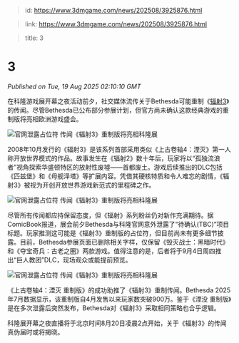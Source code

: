 > id: https://www.3dmgame.com/news/202508/3925876.html

> link: https://www.3dmgame.com/news/202508/3925876.html

> title: 3

# 3
_Published on Tue, 19 Aug 2025 02:10:10 GMT_

在科隆游戏展开幕之夜活动前夕，社交媒体流传关于Bethesda可能重制《[辐射3](https://www.3dmgame.com/games/fallout3/)》的传闻。尽管Bethesda已公布部分参展计划，但官方尚未确认这款经典游戏的重制版将亮相欧洲游戏盛会。

![官网泄露占位符 传闻《辐射3》重制版将亮相科隆展](https://img.3dmgame.com/uploads/images/news/20250819/1755569369_142342_jpg_r.jpg)

2008年10月发行的《辐射3》是该系列首部采用类似《上古卷轴4：湮灭》第一人称开放世界模式的作品。故事发生在《辐射2》数十年后，玩家将以“孤独流浪者”视角探索华盛顿特区的放射性废墟——首都废土。游戏后续推出的DLC包括《匹兹堡》和《母舰泽塔》等扩展内容。凭借其硬核特质和令人难忘的剧情，《辐射3》被视为开创开放世界游戏新范式的里程碑之作。

![官网泄露占位符 传闻《辐射3》重制版将亮相科隆展](https://img.3dmgame.com/uploads/images/news/20250819/1755569376_274265_jpg_r.jpg)

尽管所有传闻都应持保留态度，但《辐射》系列粉丝仍对新作充满期待。据ComicBook报道，展会前夕Bethesda与科隆官网意外泄露了“待确认(TBC)”项目标题。玩家推测这可能是《辐射3》重制版的占位符，但目前尚未有更多细节披露。目前，Bethesda参展页面已删除相关字样，仅保留《毁灭战士：黑暗时代》和《夺宝奇兵：古老之圈》两款游戏。值得注意的是，后者将于9月4日周四推出“巨人教团”DLC，现场观众或能提前预览。

![官网泄露占位符 传闻《辐射3》重制版将亮相科隆展](https://img.3dmgame.com/uploads/images/news/20250819/1755569385_518797_jpg_r.jpg)

《上古卷轴4：湮灭 重制版》的成功助推了《辐射3》重制传闻。Bethesda 2025年7月数据显示，该重制版自4月发售以来玩家数突破900万。鉴于《湮没 重制版》是在多次泄露后突然发布，Bethesda对《辐射3》采取相同策略也合乎逻辑。

科隆展开幕之夜直播将于北京时间8月20日凌晨2点开始，关于《辐射3》的传闻真伪届时或将揭晓。
